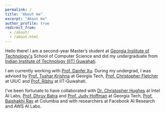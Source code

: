 ```yaml
---
permalink: /
title: "About me"
excerpt: "About me"
author_profile: true
redirect_from: 
  - /about/
  - /about.html
---
```

Hello there! I am a second-year Master’s student at [Georgia Institute of Technology's](https://www.cc.gatech.edu/) School of Computer Science and did my undergraduate from [Indian Institute of Technology (IIT) Guwahati](https://www.iitg.ac.in/).

<!--- I’ve been fortunate to have been advised by brilliant mentors past and present, among them [Prof. Tushar Krishna](https://tusharkrishna.ece.gatech.edu/) at Georgia Tech, [Prof. Christopher Fletcher](http://cwfletcher.net/) at UIUC and [Prof. Ribhu](https://ribhuiitg.wordpress.com/) at IIT-Guwahati. I’m grateful to them for their advice and support through the years. --->

<!-- Previously, I spent four amazing years at the [Indian Institute of Technology (IIT) Guwahati](https://www.iitg.ac.in/) where I obtained my bachelor's degree in ECE. 
 -->
 I am currently working with [Prof. Danfei Xu](https://faculty.cc.gatech.edu/~danfei/). During my undergrad, I was advised by [Prof. Tushar Krishna](https://tusharkrishna.ece.gatech.edu/) at Georgia Tech, [Prof. Christopher Fletcher](http://cwfletcher.net/) at UIUC and [Prof. Ribhu](https://ribhuiitg.wordpress.com/) at IIT-Guwahati. 
 
 I’ve been fortunate to have collaborated with [Dr. Christopher Hughes](https://scholar.google.com/citations?user=DH-T2h46j_oC&hl=en) at Intel AI Labs, [Prof. Dhruv Batra](https://faculty.cc.gatech.edu/~dbatra/) and [Prof. Judy Hoffman](https://faculty.cc.gatech.edu/~judy/) at Georgia Tech, [Prof. Baishakhi Ray](https://www.rayb.info) at Columbia and with researchers at Facebook AI Research and AWS AI Labs.
